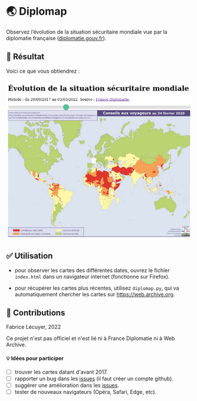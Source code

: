 # :earth_asia: Diplomap

Observez l’évolution de la situation sécuritaire mondiale vue par la diplomatie française ([diplomatie.gouv.fr](https://www.diplomatie.gouv.fr/fr/conseils-aux-voyageurs)).

## :dart: Résultat

Voici ce que vous obtiendrez :

![Image du nombre de trajets par heure de la journée](screenshot.png)


## :white_check_mark: Utilisation

- pour observer les cartes des différentes dates, ouvrez le fichier `index.html` dans un navigateur internet (fonctionne sur Firefox).

- pour récupérer les cartes plus récentes, utilisez `diplomap.py`, qui va automatiquement chercher les cartes sur https://web.archive.org.


## :busts_in_silhouette: Contributions

Fabrice Lécuyer, 2022

Ce projet n'est pas officiel et n'est lié ni à France Diplomatie ni à Web Archive.

#### :bulb: Idées pour participer
- [ ] trouver les cartes datant d'avant 2017.
- [ ] rapporter un bug dans les [issues](./issues) (il faut créer un compte github).
- [ ] suggérer une amélioration dans les [issues](./issues).
- [ ] tester de nouveaux navigateurs (Opéra, Safari, Edge, etc).
